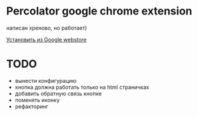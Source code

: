 # Percolator google chrome extension

написан хреново, но работает)

[Установить из Google webstore](https://chrome.google.com/webstore/detail/percolator-client/aghgeijikimmbblcablcfinnholopmaj)

# TODO

* вынести конфигурацию
* кнопка должна работать только на html страничках
* добавить обратную связь кнопке
* поменять иконку
* рефакторинг
